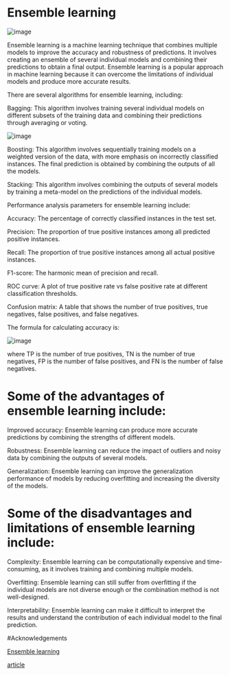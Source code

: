 # Ensemble learning

![image](https://miro.medium.com/v2/resize:fit:1400/1*P0ns6A56MtpGFMQ2g47IYA.png)

Ensemble learning is a machine learning technique that combines multiple models to improve the accuracy and robustness of predictions. It involves creating an ensemble of several individual models and combining their predictions to obtain a final output. Ensemble learning is a popular approach in machine learning because it can overcome the limitations of individual models and produce more accurate results.

There are several algorithms for ensemble learning, including:

Bagging: This algorithm involves training several individual models on different subsets of the training data and combining their predictions through averaging or voting.


![image](https://machinelearningmastery.com/wp-content/uploads/2020/11/Bagging-Ensemble.png)


Boosting: This algorithm involves sequentially training models on a weighted version of the data, with more emphasis on incorrectly classified instances. The final prediction is obtained by combining the outputs of all the models.

Stacking: This algorithm involves combining the outputs of several models by training a meta-model on the predictions of the individual models.

Performance analysis parameters for ensemble learning include:

Accuracy: The percentage of correctly classified instances in the test set.

Precision: The proportion of true positive instances among all predicted positive instances.

Recall: The proportion of true positive instances among all actual positive instances.

F1-score: The harmonic mean of precision and recall.

ROC curve: A plot of true positive rate vs false positive rate at different classification thresholds.

Confusion matrix: A table that shows the number of true positives, true negatives, false positives, and false negatives.

The formula for calculating accuracy is:

![image](https://www.fticonsulting.com/insights/articles/-/media/ec68c768d8314ee9bd1d00109c2b603c.ashx)

where TP is the number of true positives, TN is the number of true negatives, FP is the number of false positives, and FN is the number of false negatives.

# Some of the advantages of ensemble learning include:

Improved accuracy: Ensemble learning can produce more accurate predictions by combining the strengths of different models.

Robustness: Ensemble learning can reduce the impact of outliers and noisy data by combining the outputs of several models.

Generalization: Ensemble learning can improve the generalization performance of models by reducing overfitting and increasing the diversity of the models.

# Some of the disadvantages and limitations of ensemble learning include:

Complexity: Ensemble learning can be computationally expensive and time-consuming, as it involves training and combining multiple models.

Overfitting: Ensemble learning can still suffer from overfitting if the individual models are not diverse enough or the combination method is not well-designed.

Interpretability: Ensemble learning can make it difficult to interpret the results and understand the contribution of each individual model to the final prediction.









#Acknowledgements

[Ensemble learning](https://towardsdatascience.com/practical-guide-to-ensemble-learning-d34c74e022a0)

[article](https://machinelearningmastery.com/tour-of-ensemble-learning-algorithms/)
